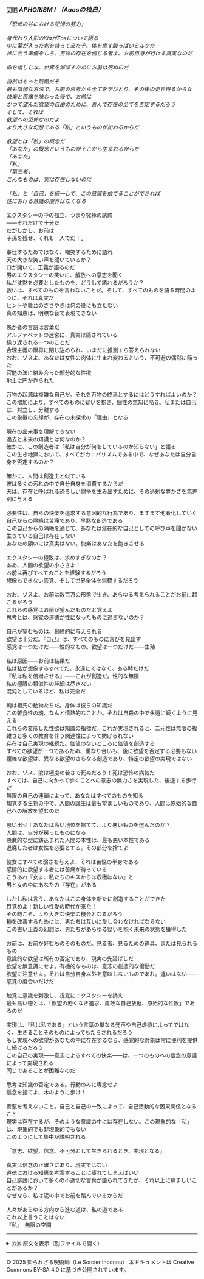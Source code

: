 ### 🇯🇵 _APHORISM I （Aaosの独白）_

_「恐怖の谷における記憶の努力」<br>
<br>
身代わり人形のKiaがZosについて語る<br>
中に薬が入った剣を持って来たぞ、体を癒す酸っぱいミルクだ<br>
神に会う準備をしろ、万物の存在を信じる者よ、お前自身が行ける真実なのだ_<br>
<br>
_命を惜しむな。世界を滅ぼすためにお前は死ぬのだ_<br>
<br>
_自然はもっと残酷だぞ<br>
最も陰惨な方法で、お前の思考から全てを学びとり、その後の姿を得るからな_<br>
_快楽と苦痛を味わった後で、お前は<br>
かつて望んだ欲望の自由のために、喜んで存在の全てを否定するだろう_<br>
_そして、それは<br>
欲望への恐怖なのだよ<br>
より大きな幻想である「私」というものが加わるからだ_<br>
<br>
_欲望とは「私」の概念だ<br>
「あなた」の概念というものがそこから生まれるからだ_<br>
_「あなた」<br>
「私」<br>
「第三者」<br>
こんなものは、実は存在しないのに_<br>
<br>
_「私」と「自己」を統一して、この意識を捨てることができれば<br>
性における意識の限界はなくなる_<br>
<br>
エクスタシーの中の孤立、つまり究極の誘惑<br>
——それだけで十分だ<br>
だがしかし、お前は<br>
子孫を残せ、それも一人でだ！_<br>
<br>
奉仕するためではなく、嘲笑するために語れ<br>
天の大きな笑い声を聞いているか？<br>
口が開いて、正義が語るのだ<br>
男のエクスタシーの笑いに、解放への意志を聞く<br>
私が沈黙を必要としたものを、どうして語れるだろうか？<br>
救いは、すべてのものを言わないことだ。そして、すべてのものを語る時間のように、それは真実だ<br>
ヒントや舞台のささやきは何の役にも立たない<br>
真の知恵は、明瞭な音で表現できない<br>
<br>
愚か者の言語は言葉だ<br>
アルファベットの迷宮に、真実は隠されている<br>
繰り返される一つのことだ<br>
合理主義の限界に閉じ込められ、いまだに推測すら答えられない<br>
おお、ゾスよ、あなたは女性の肉体に生まれ変わるという、不可避の偶然に陥った<br>
官能の法に絡み合った部分的な性欲<br>
地上に円が作られた<br>
<br>
万物の起源は複雑な自己だ。それを万物の終焉とするにはどうすればよいのか？<br>
この増加により、すべてのものに疑いを抱き、個性の無知に陥る。私または自己は、対立し、分離する<br>
この象徴の忘却が、存在の未探求の「理由」となる<br>
<br>
現在の出来事を理解できない<br>
過去と未来の知識とは何なのか？<br>
確かに、この創造者は「私は自分が何をしているのか知らない」と語る<br>
この生き地獄において、すべてがカニバリズムである中で、なぜあなたは自分自身を否定するのか？<br>
<br>
確かに、人間は創造主と似ている<br>
彼は多くの汚れの中で自分自身を消費するからだ<br>
天は、存在と呼ばれる恐ろしい闘争を生み出すために、その過剰な豊かさを無差別に与える<br>
<br>
必要性は、自らの快楽を追求する意図的な行為であり、ますます他者化していく<br>
自己からの隔絶は苦痛であり、早熟な創造である<br>
この自己からの隔絶を通じて、あなたは潜在的な自己としての呼び声を聞かない<br>
生きている自己は存在しない<br>
あなたの願いには真実はない。快楽はあなたを飽きさせる<br>
<br>
エクスタシーの極致は、求めすぎなのか？<br>
ああ、人間の欲望の小ささよ！<br>
お前は再びすべてのことを経験するだろう<br>
想像もできない感覚、そして世界全体を消費するだろう<br>
<br>
おお、ゾスよ、お前は数百万の形態で生き、あらゆる考えられることがお前に起こるだろう<br>
これらの感覚はお前が望んだものだと覚えよ<br>
思考とは、感覚の道徳が性になったものに過ぎないのか？<br>
<br>
自己が望むものは、最終的に与えられる<br>
欲望は十分だ。『自己』は、すべてのものに喜びを見出す<br>
感覚は一つだけだ——性的なもの。欲望は一つだけだ——生殖<br>
<br>
私は原因——お前は結果だ<br>
私は私が想像するすべてだ。永遠にではなく、ある時だけだ<br>
『私は私を倍増させる』——これが創造だ。性的な無限<br>
私の極限の類似性の詳細は尽きない<br>
混沌としているほど、私は完全だ<br>
<br>
魂は祖先の動物たちだ。身体は彼らの知識だ<br>
この雑食性の魂、なんと情熱的なことか。それは自殺の中で永遠に続くように見える<br>
これらの変形した性欲は知識の指標だ。これが実現されると、二元性は無限の複雑さと多くの教育を伴う関連性によって妨げられない<br>
存在は自己実現の継続だ。価値のないところに価値を創造する<br>
すべての欲望が一つであるため、重なり合いも、後に欲望を否定する必要もない<br>
複雑な欲望は、異なる欲望のさらなる創造であり、特定の欲望の実現ではない<br>
<br>
おお、ゾス、汝は極度の若さで死ぬだろう！死は恐怖の病気だ<br>
すべては、自己に向かって歩くことへの意志の無力さを実現した、後退する歩行だ<br>
無限の自己の連鎖によって、あなたはすべてのものを知る<br>
知覚する生物の中で、人間の誕生は最も望ましいものであり、人間は原始的な自己への解放を望むのだ<br>
<br>
思い出せ！あなたは高い地位を捨てて、より悪いものを選んだのか？<br>
人間は、自分が戻ったものになる<br>
悪魔的な型に鋳込まれた人間の本性は、最も悪い本性である<br>
退廃した者は女性を必要とする。その部分を捨てよ<br>
<br>
彼女にすべての弱さを与えよ、それは苦悩の半身である<br>
感情的に欲望する者には苦痛が待っている<br>
こうあれ『女よ、私たちのキスからは収穫はない』と<br>
男と女の中にあなたの『存在』がある<br>
<br>
しかし私は言う、あなたはこの身体を新たに創造することができた<br>
目覚めよ！新しい性愛の時代が来た！<br>
その時こそ、より大きな快楽の機会となるだろう<br>
種を改善するためには、男たちは互いに愛し合わなければならない<br>
この古い正義の幻想は、男たちがあらゆる疑いを抱く未来の状態を獲得した<br>
<br>
お前は、お前が好むものそのものだ。見る者、見るための道具、または見られるもの<br>
意識的な欲望は所有の否定であり、現実の先延ばしだ<br>
欲望を無意識にせよ。有機的なものは、意志の創造的な衝動だ<br>
欲望に注意せよ。それは自分自身以外を意味しないものであれ。違いはない——感覚の度合いだけだ<br>
<br>
触覚に意識を刺激し、視覚にエクスタシーを誘え<br>
最も高い徳とは、「欲望の飽くなき追求、勇敢な自己放縦、原始的な性欲」であるのだ<br>
<br>
実現は、『私は私である』という言葉の単なる発声や自己虐待によってではなく、生きることそのものによってもたらされるだろう<br>
もし実現への欲望があなたの中に存在するなら、感覚的な対象は常に便利を提供し続けるだろう<br>
この自己の実現——意志によるすべての快楽——は、一つのものへの信念の意識によって実現される<br>
同じであることが困難なのだ<br>
<br>
思考は知識の否定である。行動のみに専念せよ<br>
信念を捨てよ、木のように歩け！<br>
<br>
善悪を考えないこと。自己と自己の一致によって、自己活動的な因果関係となること<br>
現実は存在するが、そのような意識の中には存在しない。この現象的な「私」は、現象的でも非現象的でもない<br>
このようにして集中が説明される<br>
<br>
「意志、欲望、信念。不可分として生きられるとき、実現となる」<br>
<br>
真実は信念の正確さにあり、現実ではない<br>
道徳における知恵を考案することに疲れてしまえばいい<br>
自己誹謗において多くの不適切な言葉が語られてきたが、それ以上に痛ましいことがあるか？<br>
なぜなら、私は泥の中でお前を踏んでいるからだ<br>
<br>
人々があらゆる方向から進む道は、私の道である<br>
これ以上言うことはない<br>
『私』-無限の空間<br>

---

<details>
<summary>🇬🇧 原文を表示（別ファイルで開く）</summary>

🔗 [原文を読む APHORISM I](aphorism01_aaose.md)

</details>

---

© 2025 知られざる呪術師（Le Sorcier Inconnu）
本ドキュメントは Creative Commons BY-SA 4.0 に基づき公開されています。
